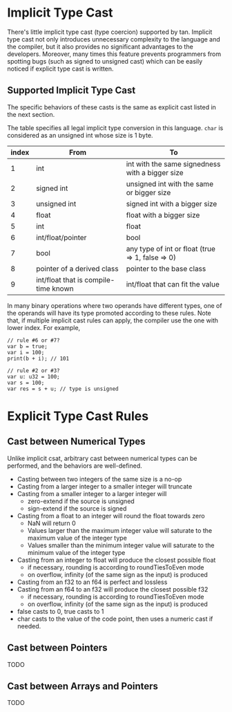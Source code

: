 # Implicit Type Cast

There's little implicit type cast (type coercion) supported by tan. Implicit type cast not only introduces unnecessary
complexity to the language and the compiler, but it also provides no significant advantages to the developers. Moreover,
many times this feature prevents programmers from spotting bugs (such as signed to unsigned cast) which can be easily
noticed if explicit type cast is written.

## Supported Implicit Type Cast

The specific behaviors of these casts is the same as explicit cast listed in the next section.

The table specifies all legal implicit type conversion in this language.
`char` is considered as an unsigned int whose size is 1 byte.

| index | From                                 | To                                               |
|-------|--------------------------------------|--------------------------------------------------|
| 1     | int                                  | int with the same signedness with a bigger size  |
| 2     | signed int                           | unsigned int with the same or bigger size        |
| 3     | unsigned int                         | signed int with a bigger size                    |
| 4     | float                                | float with a bigger size                         |
| 5     | int                                  | float                                            |
| 6     | int/float/pointer                    | bool                                             |
| 7     | bool                                 | any type of int or float (true => 1, false => 0) |
| 8     | pointer of a derived class           | pointer to the base class                        |
| 9     | int/float that is compile-time known | int/float that can fit the value                 |

In many binary operations where two operands have different types, one of the operands will have its type promoted
according to these rules. Note that, if multiple implicit cast rules can apply, the compiler use the one with lower
index.
For example,

```
// rule #6 or #7?
var b = true;
var i = 100;
print(b + i); // 101

// rule #2 or #3?
var u: u32 = 100;
var s = 100;
var res = s + u; // type is unsigned
```

# Explicit Type Cast Rules

## Cast between Numerical Types

Unlike implicit csat, arbitrary cast between numerical types can be performed, and the behaviors are well-defined.

- Casting between two integers of the same size is a no-op
- Casting from a larger integer to a smaller integer will truncate
- Casting from a smaller integer to a larger integer will
    - zero-extend if the source is unsigned
    - sign-extend if the source is signed
- Casting from a float to an integer will round the float towards zero
    - NaN will return 0
    - Values larger than the maximum integer value will saturate to the maximum value of the integer type
    - Values smaller than the minimum integer value will saturate to the minimum value of the integer type
- Casting from an integer to float will produce the closest possible float
    - if necessary, rounding is according to roundTiesToEven mode
    - on overflow, infinity (of the same sign as the input) is produced
- Casting from an f32 to an f64 is perfect and lossless
- Casting from an f64 to an f32 will produce the closest possible f32
    - if necessary, rounding is according to roundTiesToEven mode
    - on overflow, infinity (of the same sign as the input) is produced
- false casts to 0, true casts to 1
- char casts to the value of the code point, then uses a numeric cast if needed.

## Cast between Pointers

TODO

## Cast between Arrays and Pointers

TODO
